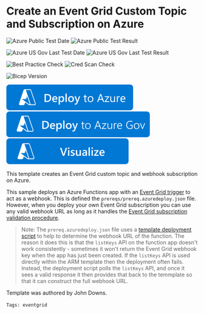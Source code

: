 # Create an Event Grid Custom Topic and Subscription on Azure

![Azure Public Test Date](https://azurequickstartsservice.blob.core.windows.net/badges/quickstarts/microsoft.eventgrid/event-grid/PublicLastTestDate.svg)
![Azure Public Test Result](https://azurequickstartsservice.blob.core.windows.net/badges/quickstarts/microsoft.eventgrid/event-grid/PublicDeployment.svg)

![Azure US Gov Last Test Date](https://azurequickstartsservice.blob.core.windows.net/badges/quickstarts/microsoft.eventgrid/event-grid/FairfaxLastTestDate.svg)
![Azure US Gov Last Test Result](https://azurequickstartsservice.blob.core.windows.net/badges/quickstarts/microsoft.eventgrid/event-grid/FairfaxDeployment.svg)

![Best Practice Check](https://azurequickstartsservice.blob.core.windows.net/badges/quickstarts/microsoft.eventgrid/event-grid/BestPracticeResult.svg)
![Cred Scan Check](https://azurequickstartsservice.blob.core.windows.net/badges/quickstarts/microsoft.eventgrid/event-grid/CredScanResult.svg)

![Bicep Version](https://azurequickstartsservice.blob.core.windows.net/badges/quickstarts/microsoft.eventgrid/event-grid//BicepVersion.svg)

[![Deploy To Azure](https://raw.githubusercontent.com/Azure/azure-quickstart-templates/master/1-CONTRIBUTION-GUIDE/images/deploytoazure.svg?sanitize=true)](https://portal.azure.com/#create/Microsoft.Template/uri/https%3A%2F%2Fraw.githubusercontent.com%2FAzure%2Fazure-quickstart-templates%2Fmaster%2Fquickstarts%2Fmicrosoft.eventgrid%2Fevent-grid%2Fazuredeploy.json)
[![Deploy To Azure US Gov](https://raw.githubusercontent.com/Azure/azure-quickstart-templates/master/1-CONTRIBUTION-GUIDE/images/deploytoazuregov.svg?sanitize=true)](https://portal.azure.us/#create/Microsoft.Template/uri/https%3A%2F%2Fraw.githubusercontent.com%2FAzure%2Fazure-quickstart-templates%2Fmaster%2Fquickstarts%2Fmicrosoft.eventgrid%2Fevent-grid%2Fazuredeploy.json)
[![Visualize](https://raw.githubusercontent.com/Azure/azure-quickstart-templates/master/1-CONTRIBUTION-GUIDE/images/visualizebutton.svg?sanitize=true)](http://armviz.io/#/?load=https%3A%2F%2Fraw.githubusercontent.com%2FAzure%2Fazure-quickstart-templates%2Fmaster%2Fquickstarts%2Fmicrosoft.eventgrid%2Fevent-grid%2Fazuredeploy.json)

This template creates an Event Grid custom topic and webhook subscription on Azure.

This sample deploys an Azure Functions app with an [Event Grid trigger](https://docs.microsoft.com/en-us/azure/azure-functions/functions-bindings-event-grid-trigger) to act as a webhook. This is defined the `prereqs/prereq.azuredeploy.json` file. However, when you deploy your own Event Grid subscription you can use any valid webhook URL as long as it handles the [Event Grid subscription validation procedure](https://docs.microsoft.com/azure/event-grid/webhook-event-delivery).

> Note: The `prereq.azuredeploy.json` file uses a [template deployment script](https://docs.microsoft.com/azure/azure-resource-manager/templates/deployment-script-template) to help to determine the webhook URL of the function. The reason it does this is that the `listKeys` API on the function app doesn't work consistently - sometimes it won't return the Event Grid webhook key when the app has just been created. If the `listKeys` API is used directly within the ARM template then the deployment often fails. Instead, the deployment script polls the `listKeys` API, and once it sees a valid response it then provides that back to the temmplate so that it can construct the full webhook URL.

Template was authored by John Downs.

`Tags: eventgrid`
